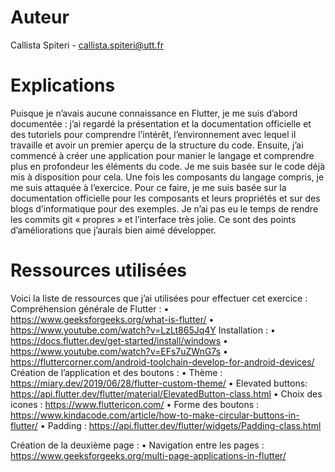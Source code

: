 # Auteur
Callista Spiteri - callista.spiteri@utt.fr

# Explications 
Puisque je n’avais aucune connaissance en Flutter, je me suis d’abord documentée : j’ai regardé la présentation et la documentation officielle et des tutoriels pour comprendre l’intérêt, l’environnement avec lequel il travaille et avoir un premier aperçu de la structure du code.
Ensuite, j’ai commencé à créer une application pour manier le langage et comprendre plus en profondeur les éléments du code. Je me suis basée sur le code déjà mis à disposition pour cela. 
Une fois les composants du langage compris, je me suis attaquée à l’exercice. Pour ce faire, je me suis basée sur la documentation officielle pour les composants et leurs propriétés et sur des blogs d’informatique pour des exemples. 
Je n’ai pas eu le temps de rendre les commits git « propres » et l’interface très jolie. Ce sont des points d’améliorations que j’aurais bien aimé développer. 

# Ressources utilisées
Voici la liste de ressources que j’ai utilisées pour effectuer cet exercice :
Compréhension générale de Flutter : 
•	https://www.geeksforgeeks.org/what-is-flutter/ 
•	https://www.youtube.com/watch?v=LzLt865Jq4Y
Installation : 
•	https://docs.flutter.dev/get-started/install/windows
•	https://www.youtube.com/watch?v=EFs7uZWnG7s 
•	https://fluttercorner.com/android-toolchain-develop-for-android-devices/ 
Création de l’application et des boutons : 
•	Thème : https://miary.dev/2019/06/28/flutter-custom-theme/
•	Elevated buttons: https://api.flutter.dev/flutter/material/ElevatedButton-class.html 
•	Choix des icones : https://www.fluttericon.com/
•	Forme des boutons : https://www.kindacode.com/article/how-to-make-circular-buttons-in-flutter/
•	Padding : https://api.flutter.dev/flutter/widgets/Padding-class.html

Création de la deuxième page : 
•	Navigation entre les pages : https://www.geeksforgeeks.org/multi-page-applications-in-flutter/ 


